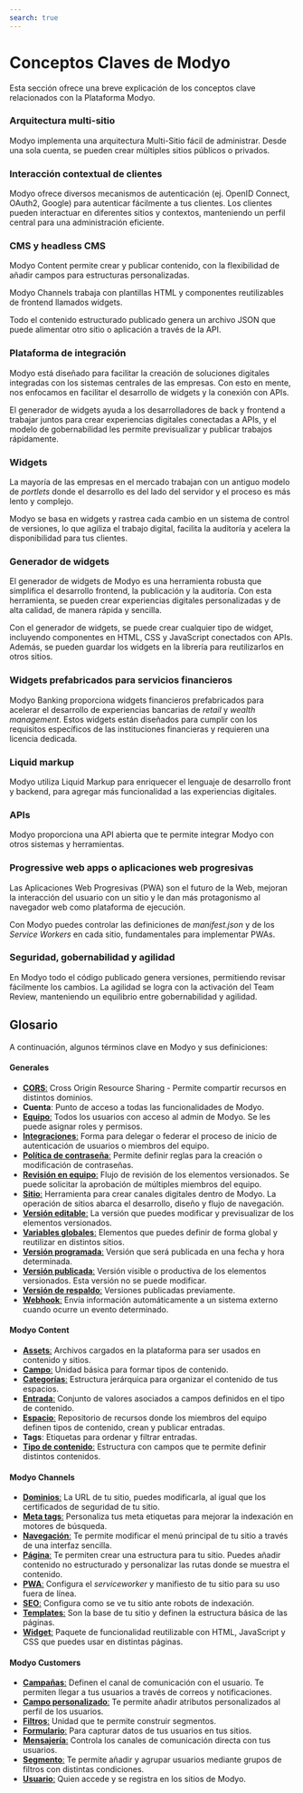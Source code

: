 ```yaml
---
search: true
---
```


# Conceptos Claves de Modyo

Esta sección ofrece una breve explicación de los conceptos clave relacionados con la Plataforma Modyo.


### Arquitectura multi-sitio

Modyo implementa una arquitectura Multi-Sitio fácil de administrar. Desde una sola cuenta, se pueden crear múltiples sitios públicos o privados.

### Interacción contextual de clientes

Modyo ofrece diversos mecanismos de autenticación (ej. OpenID Connect, OAuth2, Google) para autenticar fácilmente a tus clientes. Los clientes pueden interactuar en diferentes sitios y contextos, manteniendo un perfil central para una administración eficiente.

### CMS y headless CMS

Modyo Content permite crear y publicar contenido, con la flexibilidad de añadir campos para estructuras personalizadas.

Modyo Channels trabaja con plantillas HTML y componentes reutilizables de frontend llamados widgets.

Todo el contenido estructurado publicado genera un archivo JSON que puede alimentar otro sitio o aplicación a través de la API.


### Plataforma de integración

Modyo está diseñado para facilitar la creación de soluciones digitales integradas con los sistemas centrales de las empresas. Con esto en mente, nos enfocamos en facilitar el desarrollo de widgets y la conexión con APIs.

El generador de widgets ayuda a los desarrolladores de back y frontend a trabajar juntos para crear experiencias digitales conectadas a APIs, y el modelo de gobernabilidad les permite previsualizar y publicar trabajos rápidamente.

### Widgets

La mayoría de las empresas en el mercado trabajan con un antiguo modelo de _portlets_ donde el desarrollo es del lado del servidor y el proceso es más lento y complejo.

Modyo se basa en widgets y rastrea cada cambio en un sistema de control de versiones, lo que agiliza el trabajo digital, facilita la auditoría y acelera la disponibilidad para tus clientes.

### Generador de widgets

El generador de widgets de Modyo es una herramienta robusta que simplifica el desarrollo frontend, la publicación y la auditoría. Con esta herramienta, se pueden crear experiencias digitales personalizadas y de alta calidad, de manera rápida y sencilla.

Con el generador de widgets, se puede crear cualquier tipo de widget, incluyendo componentes en HTML, CSS y JavaScript conectados con APIs. Además, se pueden guardar los widgets en la librería para reutilizarlos en otros sitios.

### Widgets prefabricados para servicios financieros

Modyo Banking proporciona widgets financieros prefabricados para acelerar el desarrollo de experiencias bancarias de _retail_ y _wealth management_. Estos widgets están diseñados para cumplir con los requisitos específicos de las instituciones financieras y requieren una licencia dedicada.

### Liquid markup

Modyo utiliza Liquid Markup para enriquecer el lenguaje de desarrollo front y backend, para agregar más funcionalidad a las experiencias digitales.

### APIs

Modyo proporciona una API abierta que te permite integrar Modyo con otros sistemas y herramientas.

### Progressive web apps o aplicaciones web progresivas
Las Aplicaciones Web Progresivas (PWA) son el futuro de la Web, mejoran la interacción del usuario con un sitio y le dan más protagonismo al navegador web como plataforma de ejecución.

Con Modyo puedes controlar las definiciones de _manifest.json_ y de los _Service Workers_ en cada sitio, fundamentales para implementar PWAs.

### Seguridad, gobernabilidad y agilidad

En Modyo todo el código publicado genera versiones, permitiendo revisar fácilmente los cambios. La agilidad se logra con la activación del Team Review, manteniendo un equilibrio entre gobernabilidad y agilidad.

## Glosario
A continuación, algunos términos clave en Modyo y sus definiciones:

#### Generales

- [**CORS**:](/es/platform/core/security#control-de-acceso-http-cross-origin-resource-sharing-cors) Cross Origin Resource Sharing - Permite compartir recursos en distintos dominios.
- **Cuenta**: Punto de acceso a todas las funcionalidades de Modyo.
- [**Equipo**:](/es/platform/core/roles#equipo) Todos los usuarios con acceso al admin de Modyo. Se les puede asignar roles y permisos.
- [**Integraciones**:](/es/platform/core/integrations) Forma para delegar o federar el proceso de inicio de autenticación de usuarios o miembros del equipo.
- [**Política de contraseña**:](/es/platform/core/security#politica-de-contrasena) Permite definir reglas para la creación o modificación de contraseñas.
- [**Revisión en equipo**:](/es/platform/core/key-concepts#revision-en-equipo) Flujo de revisión de los elementos versionados. Se puede solicitar la aprobación de múltiples miembros del equipo.
- [**Sitio**:](/es/platform/channels/sites) Herramienta para crear canales digitales dentro de Modyo. La operación de sitios abarca el desarrollo, diseño y flujo de navegación.
- [**Versión editable**:](/es/platform/core/key-concepts#editable) La versión que puedes modificar y previsualizar de los elementos versionados.
- [**Variables globales**:](/es/platform/core/key-concepts#variables-globales) Elementos que puedes definir de forma global y reutilizar en distintos sitios.
- [**Versión programada**:](/es/platform/core/key-concepts#programado) Versión que será publicada en una fecha y hora determinada.
- [**Versión publicada**:](/es/platform/core/key-concepts#publicado) Versión visible o productiva de los elementos versionados. Esta versión no se puede modificar.
- [**Versión de respaldo**:](/es/platform/core/key-concepts#respaldos) Versiones publicadas previamente.
- [**Webhook**:](/es/platform/core/webhooks) Envía información automáticamente a un sistema externo cuando ocurre un evento determinado.


#### Modyo Content

- [**Assets**:](/es/platform/content/asset-manager#acerca-de-la-interfaz) Archivos cargados en la plataforma para ser usados en contenido y sitios.
- [**Campo**:](/es/platform/content/types#campos) Unidad básica para formar tipos de contenido.
- [**Categorías**:](/es/platform/content/entries#categorias) Estructura jerárquica para organizar el contenido de tus espacios.
- [**Entrada**:](/es/platform/content/entries) Conjunto de valores asociados a campos definidos en el tipo de contenido.
- [**Espacio**:](/es/platform/content/spaces) Repositorio de recursos donde los miembros del equipo definen tipos de contenido, crean y publicar entradas.
- **Tags**: Etiquetas para ordenar y filtrar entradas.
- [**Tipo de contenido**:](/es/platform/content/types)  Estructura con campos que te permite definir distintos contenidos.


#### Modyo Channels

- [**Dominios**:](/es/platform/channels/sites#dominios) La URL de tu sitio, puedes modificarla, al igual que los certificados de seguridad de tu sitio.
- [**Meta tags**:](/es/platform/channels/pages#meta-tags) Personaliza tus meta etiquetas para mejorar la indexación en motores de búsqueda.
- [**Navegación**:](/es/platform/channels/navigation) Te permite modificar el menú principal de tu sitio a través de una interfaz sencilla.
- [**Página**:](/es/platform/channels/pages) Te permiten crear una estructura para tu sitio. Puedes añadir contenido no estructurado y personalizar las rutas donde se muestra el contenido.
- [**PWA**:](/es/platform/channels/sites#pwa) Configura el _serviceworker_ y manifiesto de tu sitio para su uso fuera de línea.
- [**SEO**:](/es/platform/channels/sites#seo) Configura como se ve tu sitio ante robots de indexación.
- [**Templates**:](/es/platform/channels/templates) Son la base de tu sitio y definen la estructura básica de las páginas.
- [**Widget**:](/es/platform/channels/widgets) Paquete de funcionalidad reutilizable con HTML, JavaScript y CSS que puedes usar en distintas páginas.

#### Modyo Customers

- [**Campañas**:](/es/platform/customers/messaging#campanas) Definen el canal de comunicación con el usuario. Te permiten llegar a tus usuarios a través de correos y notificaciones.
- [**Campo personalizado**:](/es/platform/customers/settings#custom-fields) Te permite añadir atributos personalizados al perfil de los usuarios.
- [**Filtros**:](/es/platform/customers/segments#filtros) Unidad que te permite construir segmentos.
- [**Formulario**:](/es/platform/customers/forms) Para capturar datos de tus usuarios en tus sitios.
- [**Mensajería**:](/es/platform/customers/messaging) Controla los canales de comunicación directa con tus usuarios.
- [**Segmento**:](/es/platform/customers/segments) Te permite añadir y agrupar usuarios mediante grupos de filtros con distintas condiciones.
- [**Usuario**:](/es/platform/customers/users) Quien accede y se registra en los sitios de Modyo.